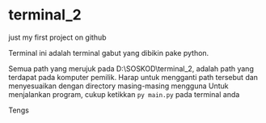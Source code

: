 # terminal_2
just my first project on github

Terminal ini adalah terminal gabut yang dibikin pake python.

Semua path yang merujuk pada D:\SOSKOD\terminal_2, adalah path yang terdapat pada komputer pemilik. Harap untuk mengganti path tersebut dan menyesuaikan dengan directory masing-masing mengguna
Untuk menjalankan program, cukup ketikkan `py main.py` pada terminal anda

Tengs
